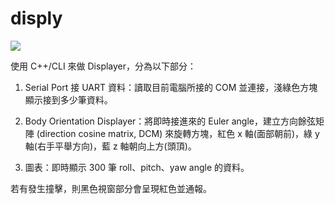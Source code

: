 # disply

![](https://hackmd.io/_uploads/ByAV5vuKq.png)

使用 C++/CLI 來做 Displayer，分為以下部分：

1. Serial Port 接 UART 資料：讀取目前電腦所接的 COM 並連接，淺綠色方塊顯示接到多少筆資料。

2. Body Orientation Displayer：將即時接進來的 Euler angle，建立方向餘弦矩陣 (direction cosine matrix, DCM) 來旋轉方塊，紅色 x 軸(面部朝前)，綠 y 軸(右手平舉方向)，藍 z 軸朝向上方(頭頂)。

3. 圖表：即時顯示 300 筆 roll、pitch、yaw angle 的資料。

若有發生撞擊，則黑色視窗部分會呈現紅色並通報。